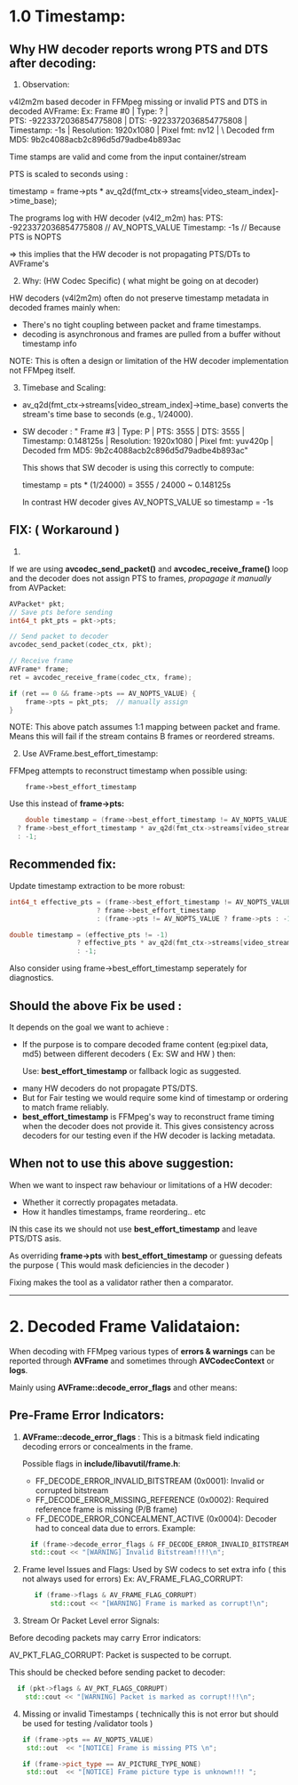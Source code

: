 # 1.0 Timestamp:

## Why HW decoder reports wrong PTS and DTS after decoding:
1. Observation:

v4l2m2m based decoder in FFMpeg missing or invalid PTS and DTS in decoded  AVFrame:
Ex:
    Frame #0 | Type: ? |   \
    PTS: -9223372036854775808 | DTS: -9223372036854775808 |  \
    Timestamp: -1s | Resolution: 1920x1080 | Pixel fmt: nv12 | \ 
    Decoded frm MD5: 9b2c4088acb2c896d5d79adbe4b893ac  

Time stamps are valid and come from the input container/stream 

PTS is scaled to seconds using :

timestamp = 
    frame->pts * av_q2d(fmt_ctx-> streams[video_steam_index]->time_base);

The programs log with HW decoder (v4l2_m2m) has:
PTS: -9223372036854775808  // AV_NOPTS_VALUE
Timestamp: -1s             // Because PTS is NOPTS

=> this implies that the HW decoder is not propagating PTS/DTs to AVFrame's

2. Why: (HW Codec Specific) ( what might be going on at decoder)

HW decoders (v4l2m2m) often do not preserve timestamp metadata in decoded 
frames mainly when:
- There's no tight coupling between packet and frame timestamps.
- decoding is asynchronous and frames are pulled from a buffer without
  timestamp info

NOTE: This is often a design or limitation of the HW decoder implementation not FFMpeg itself.

3. Timebase and Scaling:

- av_q2d(fmt_ctx->streams[video_stream_index]->time_base) converts the
  stream's time base to seconds (e.g., 1/24000).

- SW decoder :
  " Frame #3 | Type: P | PTS: 3555 | DTS: 3555 | Timestamp: 0.148125s | Resolution: 1920x1080 | Pixel fmt: yuv420p | Decoded frm MD5: 9b2c4088acb2c896d5d79adbe4b893ac"

  This shows that SW decoder is using this correctly to compute:

  timestamp = pts * (1/24000) = 3555 / 24000 ~ 0.148125s

  In contrast HW decoder gives AV_NOPTS_VALUE so timestamp = -1s



## FIX: ( Workaround )
1.
If we are using **avcodec_send_packet()** and **avcodec_receive_frame()** loop
and the decoder does not assign PTS to frames, _propagage it manually_ from 
AVPacket:

```cpp
AVPacket* pkt;
// Save pts before sending
int64_t pkt_pts = pkt->pts;

// Send packet to decoder
avcodec_send_packet(codec_ctx, pkt);

// Receive frame
AVFrame* frame;
ret = avcodec_receive_frame(codec_ctx, frame);

if (ret == 0 && frame->pts == AV_NOPTS_VALUE) {
    frame->pts = pkt_pts;  // manually assign
}

```
NOTE: This above patch assumes 1:1 mapping between packet and frame. Means 
this will fail if the stream contains B frames or reordered streams.

2. Use AVFrame.best_effort_timestamp:

FFMpeg attempts to reconstruct timestamp when possible using:

``` 
    frame->best_effort_timestamp
```
Use this instead of **frame->pts:**

```cpp
    double timestamp = (frame->best_effort_timestamp != AV_NOPTS_VALUE)
  ? frame->best_effort_timestamp * av_q2d(fmt_ctx->streams[video_stream_index]->time_base)
  : -1;
```

## Recommended fix:

Update timestamp extraction to be more robust:

```cpp
int64_t effective_pts = (frame->best_effort_timestamp != AV_NOPTS_VALUE)
                      ? frame->best_effort_timestamp
                      : (frame->pts != AV_NOPTS_VALUE ? frame->pts : -1);

double timestamp = (effective_pts != -1)
                 ? effective_pts * av_q2d(fmt_ctx->streams[video_stream_index]->time_base)
                 : -1;
```

Also consider using frame->best_effort_timestamp seperately for diagnostics.


## Should the above Fix be used :

It depends on the goal we want to achieve :

- If the purpose is to compare decoded frame content (eg:pixel data, md5)
  between different decoders ( Ex: SW and HW ) then:

  Use: **best_effort_timestamp** or fallback logic as suggested.


* many HW decoders do not propagate PTS/DTS.
* But for Fair testing we would require some kind of timestamp or ordering to
  match frame reliably.
* **best_effort_timestamp** is FFMpeg's way to reconstruct frame timing when 
  the decoder does not provide it. 
  This gives consistency across decoders for our testing even if the HW decoder is lacking metadata.


## When not to use this above suggestion:

When we want to inspect raw behaviour or limitations of a HW decoder:

- Whether it correctly propagates metadata.
- How it handles timestamps, frame reordering.. etc

IN this case its we should not use **best_effort_timestamp** and leave 
PTS/DTS asis.

As overriding **frame->pts** with **best_effort_timestamp** or guessing 
defeats the purpose (  This would mask deficiencies in the decoder )

Fixing makes the tool as a validator rather then a comparator.

---

# 2. Decoded Frame Validataion: 

When decoding with FFMpeg various types of **errors & warnings** can be reported 
through  **AVFrame** and sometimes through **AVCodecContext** or **logs**.

Mainly using  **AVFrame::decode_error_flags** and other means:

## Pre-Frame Error Indicators:

1. **AVFrame::decode_error_flags** : 
   This is a bitmask field indicating decoding errors or concealments in the frame.

   Possible flags in  **include/libavutil/frame.h**:

   - FF_DECODE_ERROR_INVALID_BITSTREAM (0x0001): Invalid or corrupted bitstream
   - FF_DECODE_ERROR_MISSING_REFERENCE (0x0002): Required reference frame is missing (P/B frame)
   - FF_DECODE_ERROR_CONCEALMENT_ACTIVE (0x0004): Decoder had to conceal data due to errors.
   Example: 
   ```cpp
     if (frame->decode_error_flags & FF_DECODE_ERROR_INVALID_BITSTREAM)
     std::cout << "[WARNING] Invalid Bitstream!!!!\n";
   ```
2. Frame level Issues and Flags:
   Used by SW codecs to set extra info ( this not always used for errors)
   Ex: AV_FRAME_FLAG_CORRUPT:

   ```cpp
      if (frame->flags & AV_FRAME_FLAG_CORRUPT)
          std::cout << "[WARNING] Frame is marked as corrupt!\n";
   ```

3. Stream Or Packet Level error Signals:

  Before decoding packets may carry Error indicators:

  AV_PKT_FLAG_CORRUPT: Packet is suspected to be corrupt.

  This should be checked before sending packet to decoder:
  ```cpp
    if (pkt->flags & AV_PKT_FLAGS_CORRUPT)
      std::cout << "[WARNING] Packet is marked as corrupt!!!\n";

  ```

4. Missing or invalid Timestamps ( technically this is not error but should be used
   for testing /validator tools )

   ```cpp
   if (frame->pts == AV_NOPTS_VALUE)
    std::out  << "[NOTICE] Frame is missing PTS \n";

   if (frame->pict_type == AV_PICTURE_TYPE_NONE)
    std::out  << "[NOTICE] Frame picture type is unknown!!! ";

    



